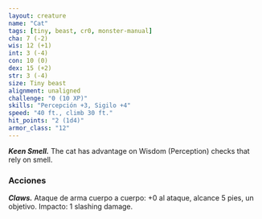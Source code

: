 ```yaml
---
layout: creature
name: "Cat"
tags: [tiny, beast, cr0, monster-manual]
cha: 7 (-2)
wis: 12 (+1)
int: 3 (-4)
con: 10 (0)
dex: 15 (+2)
str: 3 (-4)
size: Tiny beast
alignment: unaligned
challenge: "0 (10 XP)"
skills: "Percepción +3, Sigilo +4"
speed: "40 ft., climb 30 ft."
hit_points: "2 (1d4)"
armor_class: "12"
---
```


***Keen Smell.*** The cat has advantage on Wisdom (Perception) checks that rely on smell.

### Acciones

***Claws.*** Ataque de arma cuerpo a cuerpo: +0 al ataque, alcance 5 pies, un objetivo. Impacto: 1 slashing damage.